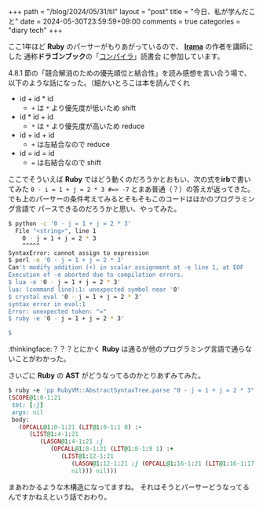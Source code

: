 +++
path = "/blog/2024/05/31/til"
layout = "post"
title = "今日、私が学んだこと"
date = 2024-05-30T23:59:59+09:00
comments = true
categories = "diary tech"
+++

ここ1年ほど **Ruby** のパーサーがもりあがっているので、
[**lrama**](https://github.com/ruby/lrama) の作者を講師にした
通称**ドラゴンブック**の「[コンパイラ](https://www.saiensu.co.jp/search/?isbn=978-4-7819-1229-5&y=2009)」読書会
に参加しています。

4.8.1 節の「競合解消のための優先順位と結合性」を読み感想を言い合う場で、
以下のような話になった。（細かいとろこは本を読んでくれ
- id + id * id
  - `+` は `*` より優先度が低いため shift
- id * id + id
  - `*` は `*` より優先度が高いため reduce
- id + id + id
  - `+` は左結合なので reduce
- id = id = id
  - `=` は右結合なので shift

ここでそういえば **Ruby** ではどう動くのだろうかとおもい、次の式を**irb**で書いてみた
`0 - i = 1 + j = 2 * 3 #=> -7` とまあ普通（？）の答えが返ってきた。
でも上のパーサーの条件考えてみるとそもそもこのコードはほかのプログラミング言語で
パースできるのだろうかと思い、やってみた。

```bash
$ python -c '0 - j = 1 + j = 2 * 3'
  File "<string>", line 1
    0 - j = 1 + j = 2 * 3
    ^^^^^
SyntaxError: cannot assign to expression
$ perl -e '0 - j = 1 + j = 2 * 3'
Can't modify addition (+) in scalar assignment at -e line 1, at EOF
Execution of -e aborted due to compilation errors.
$ lua -e '0 - j = 1 + j = 2 * 3'
lua: (command line):1: unexpected symbol near '0'
$ crystal eval '0 - j = 1 + j = 2 * 3'
syntax error in eval:1
Error: unexpected token: "="
$ ruby -e '0 - j = 1 + j = 2 * 3'

$
```

:thinkingface:？？？とにかく **Ruby** は通るが他のプログラミング言語で通らないことがわかった。

さいごに **Ruby** の **AST** がどうなってるのかとりあずみてみた。

```ruby
$ ruby -e 'pp RubyVM::AbstractSyntaxTree.parse "0 - j = 1 + j = 2 * 3"'
(SCOPE@1:0-1:21
 tbl: [:j]
 args: nil
 body:
   (OPCALL@1:0-1:21 (LIT@1:0-1:1 0) :-
      (LIST@1:4-1:21
         (LASGN@1:4-1:21 :j
            (OPCALL@1:8-1:21 (LIT@1:8-1:9 1) :+
               (LIST@1:12-1:21
                  (LASGN@1:12-1:21 :j (OPCALL@1:16-1:21 (LIT@1:16-1:17 2) :* (LIST@1:20-1:21 (LIT@1:20-1:21 3) nil)))
                  nil))) nil)))
```

まあわかるような木構造になってますね。
それはそうとパーサーどうなってるんですかねえという話でおわり。
